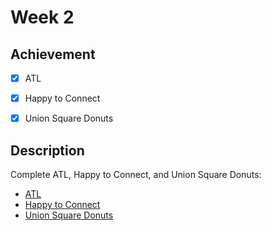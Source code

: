 # Week 2

## Achievement

- [x] ATL
- [x] Happy to Connect
- [x] Union Square Donuts


## Description

Complete ATL, Happy to Connect, and Union Square Donuts:

- [ATL](https://cs50.harvard.edu/sql/2023/psets/2/atl/)
- [Happy to Connect](https://cs50.harvard.edu/sql/2023/psets/2/connect/)
- [Union Square Donuts](https://cs50.harvard.edu/sql/2023/psets/2/donuts/)